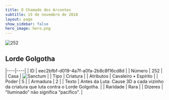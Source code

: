 ```yaml
---
title: O Chamado dos Arcontes
subtitle: 15 de novembro de 2018
layout: page
show_sidebar: false
hero_image: hero.png
---
```


![252](https://cdn.keyforgegame.com/media/card_front/pt/341_252_VXMWR7MR5CW9_pt.png)

## Lorde Golgotha

|----|----|
| ID | eec2bfbf-d019-4a7f-a0fa-2b8c8f16cd8d |
| Número | 252 |
| Casa | ![Sanctum](https://archonarcana.com/images/thumb/c/c7/Sanctum.png/22px-Sanctum.png "Santuário") |
| Tipo | Criatura |
| Atributos | Cavaleiro • Espírito |
| Poder | 5 |
| Armadura | 2 |
| Texto | Antes da Luta: Cause 3D a cada vizinho da criatura que luta contra o Lorde Golgotha. |
| Raridade | Rara |
| Dizeres | ”Iluminado” não significa “pacífico”. |
